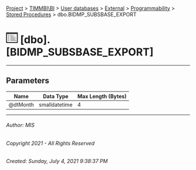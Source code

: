 #### 

[Project](../../../../../index.md) > [TIMMBI\\BI](../../../../index.md) > [User databases](../../../index.md) > [External](../../index.md) > [Programmability](../index.md) > [Stored Procedures](Stored_Procedures.md) > dbo.BIDMP_SUBSBASE_EXPORT

# ![Stored Procedures](../../../../../Images/StoredProcedure32.png) [dbo].[BIDMP_SUBSBASE_EXPORT]

---

## <a name="#parameters"></a>Parameters

| Name | Data Type | Max Length (Bytes) |
|---|---|---|
| @dtMonth | smalldatetime | 4 |


---

###### Author:  MIS

###### Copyright 2021 - All Rights Reserved

###### Created: Sunday, July 4, 2021 9:38:37 PM

